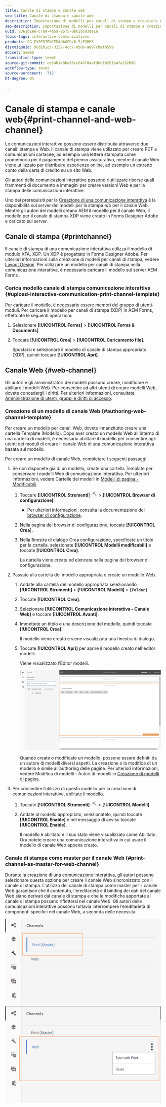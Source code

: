 ```yaml
---
title: Canale di stampa e canale web
seo-title: Canale di stampa e canale web
description: Importazione di modelli per canali di stampa e creazione e abilitazione di modelli per canali Web
seo-description: Importazione di modelli per canali di stampa e creazione e abilitazione di modelli per canali Web
uuid: 2361b1ee-c789-4a5a-9575-8b62b603da1e
topic-tags: interactive-communications
products: SG_EXPERIENCEMANAGER/6.5/FORMS
discoiquuid: 96d2b1cc-3252-4cc7-8b06-a897cbef8599
docset: aem65
translation-type: tm+mt
source-git-commit: ce64b148ba96cc64670aaf96c1b201bafa282b98
workflow-type: tm+mt
source-wordcount: '712'
ht-degree: 0%

---
```



# Canale di stampa e canale web{#print-channel-and-web-channel}

Le comunicazioni interattive possono essere distribuite attraverso due canali: stampa e Web. Il canale di stampa viene utilizzato per creare PDF e comunicazioni cartacee, ad esempio una lettera stampata come promemoria per il pagamento del premio assicurativo, mentre il canale Web viene utilizzato per distribuire esperienze online, ad esempio un estratto conto della carta di credito su un sito Web.

Gli autori delle comunicazioni interattive possono riutilizzare risorse quali frammenti di documento e immagini per creare versioni Web e per la stampa delle comunicazioni interattive.

Uno dei prerequisiti per la [Creazione di una comunicazione interattiva](../../forms/using/create-interactive-communication.md) è la disponibilità sul server dei modelli per la stampa e/o per il canale Web. Mentre gli autori dei modelli creano AEM il modello per il canale Web, il modello per il canale di stampa XDP viene creato in  Forms Designer Adobe e caricato sul server.

## Canale di stampa {#printchannel}

Il canale di stampa di una comunicazione interattiva utilizza il modello di modulo XFA, XDP. Un XDP è progettato in Forms Designer  Adobe. Per ulteriori informazioni sulla creazione di modelli per canali di stampa, vedere [Layout Design](../../forms/using/layout-design-details.md). Per utilizzare un modello per canali di stampa nella comunicazione interattiva, è necessario caricare il modello sul server AEM Forms .

### Carica modello canale di stampa comunicazione interattiva {#upload-interactive-communication-print-channel-template}

Per caricare il modello, è necessario essere membri del gruppo di utenti-moduli. Per caricare il modello per canali di stampa (XDP) in  AEM Forms, effettuate le seguenti operazioni:

1. Selezionare **[!UICONTROL Forms]** > **[!UICONTROL Forms &amp; Documents]**.

1. Toccate **[!UICONTROL Crea]** > **[!UICONTROL Caricamento file]**.

   Spostarsi e selezionare il modello di canale di stampa appropriato (XDP), quindi toccare **[!UICONTROL Apri]**.

## Canale Web {#web-channel}

Gli autori e gli amministratori dei modelli possono creare, modificare e abilitare i modelli Web. Per consentire ad altri utenti di creare modelli Web, dovete concedergli i diritti. Per ulteriori informazioni, consultate [Amministrazione di utenti, gruppi e diritti di accesso](/help/sites-administering/user-group-ac-admin.md).

### Creazione di un modello di canale Web {#authoring-web-channel-template}

Per creare un modello per canali Web, dovete innanzitutto creare una cartella Template (Modello). Dopo aver creato un modello Web all&#39;interno di una cartella di modelli, è necessario abilitare il modello per consentire agli utenti dei moduli di creare il canale Web di una comunicazione interattiva basata sul modello.

Per creare un modello di canale Web, completare i seguenti passaggi:

1. Se non disponete già di un modello, create una cartella Template per conservare i modelli Web di comunicazione interattiva. Per ulteriori informazioni, vedere Cartelle dei modelli in [Modelli di pagina - Modificabili](/help/sites-developing/page-templates-editable.md).

   1. Toccare **[!UICONTROL Strumenti]** ![strumenti](assets/tools.png) > **[!UICONTROL Browser di configurazione]**.
      * Per ulteriori informazioni, consulta la documentazione del [browser di configurazione](/help/sites-administering/configurations.md).
   1. Nella pagina del browser di configurazione, toccate **[!UICONTROL Crea]**.
   1. Nella finestra di dialogo Crea configurazione, specificate un titolo per la cartella, selezionate **[!UICONTROL Modelli modificabili]** e toccate **[!UICONTROL Crea]**.

      La cartella viene creata ed elencata nella pagina del browser di configurazione.

1. Passate alla cartella del modello appropriata e create un modello Web.

   1. Andate alla cartella del modello appropriata selezionando **[!UICONTROL Strumenti]** > **[!UICONTROL Modelli]** > **`[Folder]`**.
   1. Toccate **[!UICONTROL Crea]**.
   1. Selezionare **[!UICONTROL Comunicazione interattiva - Canale Web]** e toccare **[!UICONTROL Avanti]**.
   1. Immettete un titolo e una descrizione del modello, quindi toccate **[!UICONTROL Crea]**.

      Il modello viene creato e viene visualizzata una finestra di dialogo.

   1. Toccate **[!UICONTROL Apri]** per aprire il modello creato nell&#39;editor modelli.

      Viene visualizzato l’Editor modelli.

      ![webchanneltemplate](assets/webchanneltemplate.png)

      Quando create o modificate un modello, possono essere definiti da un autore di modelli diversi aspetti. La creazione o la modifica di un modello è simile all’authoring delle pagine. Per ulteriori informazioni, vedere Modifica di modelli - Autori di modelli in [Creazione di modelli di pagina](/help/sites-authoring/templates.md).

1. Per consentire l’utilizzo di questo modello per la creazione di comunicazioni interattive, abilitate il modello.

   1. Toccate **[!UICONTROL Strumenti]** ![strumenti](assets/tools.png) > **[!UICONTROL Modelli]**.
   1. Andate al modello appropriato, selezionatelo, quindi toccate **[!UICONTROL Enable]** e nel messaggio di avviso toccate **[!UICONTROL Enable]**.

      Il modello è abilitato e il suo stato viene visualizzato come Abilitato. Ora potete creare una comunicazione interattiva in cui usare il modello di canale Web appena creato.

### Canale di stampa come master per il canale Web {#print-channel-as-master-for-web-channel}

Durante la creazione di una comunicazione interattiva, gli autori possono selezionare questa opzione per creare il canale Web sincronizzato con il canale di stampa. L&#39;utilizzo del canale di stampa come master per il canale Web garantisce che il contenuto, l&#39;ereditarietà e il binding dei dati del canale Web siano derivati dal canale di stampa e che le modifiche apportate al canale di stampa possano riflettersi nel canale Web. Gli autori delle comunicazioni interattive possono tuttavia interrompere l’ereditarietà di componenti specifici nel canale Web, a seconda delle necessità.

![Canale di stampa come canale ](assets/create_ic_print_master_new.png) ![principaleCanale Web con canale di stampa come principale](assets/create_ic_print_master_web_new.png)


